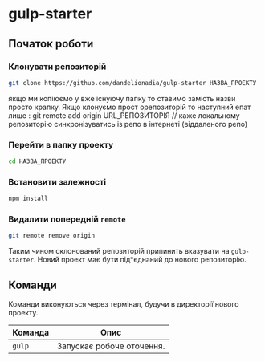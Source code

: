 # gulp-starter

## Початок роботи

### Клонувати репозиторій
```bash
git clone https://github.com/dandelionadia/gulp-starter НАЗВА_ПРОЕКТУ
```
якщо ми копіюємо у вже існуючу папку то ставимо замість назви просто крапку.
Якщо клонуємо прост орепозиторій то наступний епат лише :
git remote add origin URL_РЕПОЗИТОРІЯ // каже локальному репозиторію синхронізуватись із репо в інтернеті (віддаленого репо)


### Перейти в папку проекту
```bash
cd НАЗВА_ПРОЕКТУ
```

### Встановити залежності
```bash
npm install
```

### Видалити попередній `remote`
```bash
git remote remove origin
```

Таким чином склонований репозиторій припинить вказувати на `gulp-starter`. Новий проект має бути під*єднаний до нового репозиторію.

## Команди

Команди виконуються через термінал, будучи в директорії нового проекту.

| Команда | Опис |
| ------- | ----------- |
| `gulp` | Запускає робоче оточення. |
